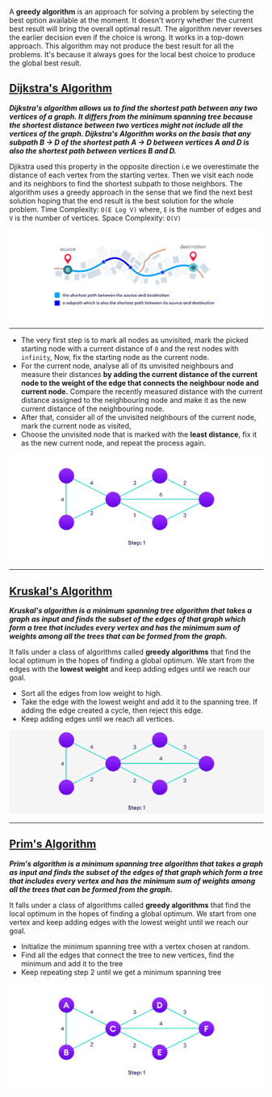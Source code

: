 
A **greedy algorithm** is an approach for solving a problem by selecting the best option available at the moment. It doesn't worry whether the current best result will bring the overall optimal result. The algorithm never reverses the earlier decision even if the choice is wrong. It works in a top-down approach. This algorithm may not produce the best result for all the problems. It's because it always goes for the local best choice to produce the global best result.

## [Dijkstra's Algorithm](https://www.programiz.com/dsa/dijkstra-algorithm)
***Dijkstra's algorithm allows us to find the shortest path between any two vertices of a graph. It differs from the minimum spanning tree because the shortest distance between two vertices might not include all the vertices of the graph. Dijkstra's Algorithm works on the basis that any subpath B -> D of the shortest path A -> D between vertices A and D is also the shortest path between vertices B and D.***

Djikstra used this property in the opposite direction i.e we overestimate the distance of each vertex from the starting vertex. Then we visit each node and its neighbors to find the shortest subpath to those neighbors. The algorithm uses a greedy approach in the sense that we find the next best solution hoping that the end result is the best solution for the whole problem. Time Complexity: `O(E Log V)` where, `E` is the number of edges and `V` is the number of vertices. Space Complexity: `O(V)`

![Shortest Subpath](../assets/Shortest%20subpath.gif)

---
- The very first step is to mark all nodes as unvisited, mark the picked starting node with a current distance of `0` and the rest nodes with `infinity`, Now, fix the starting node as the current node.
- For the current node, analyse all of its unvisited neighbours and measure their distances **by adding the current distance of the current node to the weight of the edge that connects the neighbour node and current node.** Compare the recently measured distance with the current distance assigned to the neighbouring node and make it as the new current distance of the neighbouring node.
- After that, consider all of the unvisited neighbours of the current node, mark the current node as visited,
- Choose the unvisited node that is marked with the **least distance**, fix it as the new current node, and repeat the process again. 

![Dijkstra's Algorithm](../assets/Dijkstra's%20Algorithm.gif)

---
## [Kruskal's Algorithm](https://www.programiz.com/dsa/kruskal-algorithm)
***Kruskal's algorithm is a minimum spanning tree algorithm that takes a graph as input and finds the subset of the edges of that graph which form a tree that includes every vertex and has the minimum sum of weights among all the trees that can be formed from the graph.***

It falls under a class of algorithms called **greedy algorithms** that find the local optimum in the hopes of finding a global optimum. We start from the edges with the **lowest weight** and keep adding edges until we reach our goal.
- Sort all the edges from low weight to high.
- Take the edge with the lowest weight and add it to the spanning tree. If adding the edge created a cycle, then reject this edge.
- Keep adding edges until we reach all vertices.

![Kruskal's Algorithm](../assets/Kruskal's%20Algorithm.gif)

---
## [Prim's Algorithm](https://www.programiz.com/dsa/prim-algorithm)
***Prim's algorithm is a minimum spanning tree algorithm that takes a graph as input and finds the subset of the edges of that graph which form a tree that includes every vertex and has the minimum sum of weights among all the trees that can be formed from the graph.***

It falls under a class of algorithms called **greedy algorithms** that find the local optimum in the hopes of finding a global optimum. We start from one vertex and keep adding edges with the lowest weight until we reach our goal.
- Initialize the minimum spanning tree with a vertex chosen at random.
- Find all the edges that connect the tree to new vertices, find the minimum and add it to the tree
- Keep repeating step 2 until we get a minimum spanning tree
  
![Prim's Algorithm](../assets/Prim's%20Algorithm.gif)